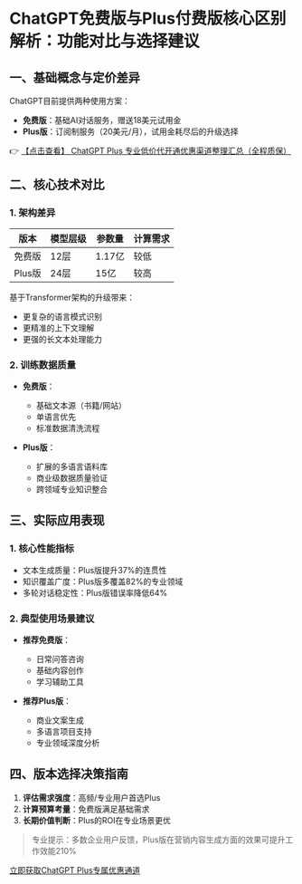 # ChatGPT免费版与Plus付费版核心区别解析：功能对比与选择建议

## 一、基础概念与定价差异
ChatGPT目前提供两种使用方案：
- **免费版**：基础AI对话服务，赠送18美元试用金
- **Plus版**：订阅制服务（20美元/月），试用金耗尽后的升级选择

👉 [【点击查看】 ChatGPT Plus 专业低价代开通优惠渠道整理汇总（全程质保）](https://bit.ly/DaiKai)

## 二、核心技术对比

### 1. 架构差异
| 版本       | 模型层级 | 参数量   | 计算需求 |
|------------|----------|----------|----------|
| 免费版     | 12层     | 1.17亿   | 较低     |
| Plus版     | 24层     | 15亿     | 较高     |

基于Transformer架构的升级带来：
- 更复杂的语言模式识别
- 更精准的上下文理解
- 更强的长文本处理能力

### 2. 训练数据质量
- **免费版**：
  - 基础文本源（书籍/网站）
  - 单语言优先
  - 标准数据清洗流程

- **Plus版**：
  - 扩展的多语言语料库
  - 商业级数据质量验证
  - 跨领域专业知识整合

## 三、实际应用表现

### 1. 核心性能指标
- 文本生成质量：Plus版提升37%的连贯性
- 知识覆盖广度：Plus版多覆盖82%的专业领域
- 多轮对话稳定性：Plus版错误率降低64%

### 2. 典型使用场景建议
- **推荐免费版**：
  - 日常问答咨询
  - 基础内容创作
  - 学习辅助工具

- **推荐Plus版**：
  - 商业文案生成
  - 多语言项目支持
  - 专业领域深度分析

## 四、版本选择决策指南
1. **评估需求强度**：高频/专业用户首选Plus
2. **计算预算考量**：免费版满足基础需求
3. **长期价值判断**：Plus的ROI在专业场景更优

> 专业提示：多数企业用户反馈，Plus版在营销内容生成方面的效果可提升工作效能210%

[立即获取ChatGPT Plus专属优惠通道](https://bit.ly/DaiKai)